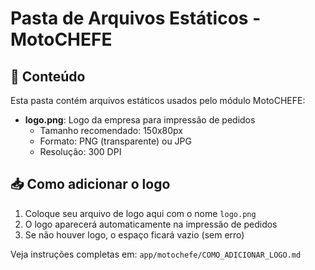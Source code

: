 # Pasta de Arquivos Estáticos - MotoCHEFE

## 📁 Conteúdo

Esta pasta contém arquivos estáticos usados pelo módulo MotoCHEFE:

- **logo.png**: Logo da empresa para impressão de pedidos
  - Tamanho recomendado: 150x80px
  - Formato: PNG (transparente) ou JPG
  - Resolução: 300 DPI

## 📥 Como adicionar o logo

1. Coloque seu arquivo de logo aqui com o nome `logo.png`
2. O logo aparecerá automaticamente na impressão de pedidos
3. Se não houver logo, o espaço ficará vazio (sem erro)

Veja instruções completas em: `app/motochefe/COMO_ADICIONAR_LOGO.md`
